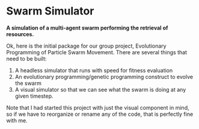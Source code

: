 Swarm Simulator
===============
**A simulation of a multi-agent swarm performing the retrieval of resources.**

Ok, here is the initial package for our group project, Evolutionary Programming of Particle Swarm Movement. There are several things that need to be built:

1. A headless simulator that runs with speed for fitness evaluation
2. An evolutionary programming/genetic programming construct to evolve the swarm
3. A visual simulator so that we can see what the swarm is doing at any given timestep.

Note that I had started this project with just the visual component in mind, so if we have to reorganize or rename any of the code, that is perfectly fine with me.
